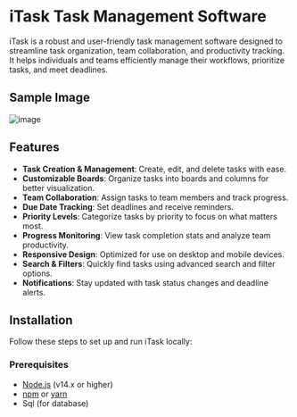 # iTask Task Management Software

iTask is a robust and user-friendly task management software designed to streamline task organization, team collaboration, and productivity tracking. It helps individuals and teams efficiently manage their workflows, prioritize tasks, and meet deadlines.
## Sample Image
![image](https://github.com/user-attachments/assets/26ed89c9-1e84-4a22-a1ca-407ce2558247)

## Features

- **Task Creation & Management**: Create, edit, and delete tasks with ease.
- **Customizable Boards**: Organize tasks into boards and columns for better visualization.
- **Team Collaboration**: Assign tasks to team members and track progress.
- **Due Date Tracking**: Set deadlines and receive reminders.
- **Priority Levels**: Categorize tasks by priority to focus on what matters most.
- **Progress Monitoring**: View task completion stats and analyze team productivity.
- **Responsive Design**: Optimized for use on desktop and mobile devices.
- **Search & Filters**: Quickly find tasks using advanced search and filter options.
- **Notifications**: Stay updated with task status changes and deadline alerts.

## Installation

Follow these steps to set up and run iTask locally:

### Prerequisites

- [Node.js](https://nodejs.org/) (v14.x or higher)
- [npm](https://www.npmjs.com/) or [yarn](https://yarnpkg.com/)
- Sql (for database)
